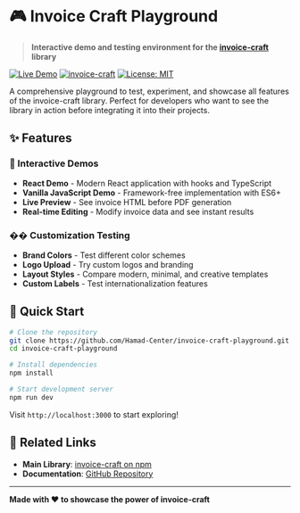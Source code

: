 # 🎮 Invoice Craft Playground

> **Interactive demo and testing environment for the [invoice-craft](https://www.npmjs.com/package/invoice-craft) library**

[![Live Demo](https://img.shields.io/badge/Live-Demo-blue.svg)](https://hamad-center.github.io/invoice-craft-playground)
[![invoice-craft](https://img.shields.io/npm/v/invoice-craft.svg)](https://www.npmjs.com/package/invoice-craft)
[![License: MIT](https://img.shields.io/badge/License-MIT-yellow.svg)](https://opensource.org/licenses/MIT)

A comprehensive playground to test, experiment, and showcase all features of the invoice-craft library. Perfect for developers who want to see the library in action before integrating it into their projects.

## ✨ Features

### 🎯 Interactive Demos
- **React Demo** - Modern React application with hooks and TypeScript
- **Vanilla JavaScript Demo** - Framework-free implementation with ES6+
- **Live Preview** - See invoice HTML before PDF generation
- **Real-time Editing** - Modify invoice data and see instant results

### �� Customization Testing
- **Brand Colors** - Test different color schemes
- **Logo Upload** - Try custom logos and branding
- **Layout Styles** - Compare modern, minimal, and creative templates
- **Custom Labels** - Test internationalization features

## 🚀 Quick Start

```bash
# Clone the repository
git clone https://github.com/Hamad-Center/invoice-craft-playground.git
cd invoice-craft-playground

# Install dependencies
npm install

# Start development server
npm run dev
```

Visit `http://localhost:3000` to start exploring!

## 🔗 Related Links

- **Main Library**: [invoice-craft on npm](https://www.npmjs.com/package/invoice-craft)
- **Documentation**: [GitHub Repository](https://github.com/Hamad-Center/invoice-craft)

---

**Made with ❤️ to showcase the power of invoice-craft**
